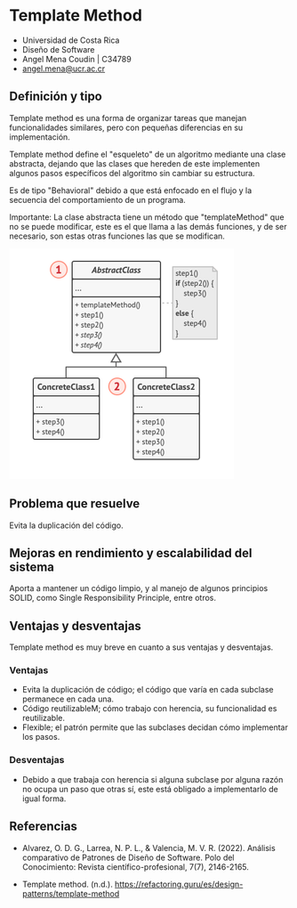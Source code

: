 # Template Method

* Universidad de Costa Rica
* Diseño de Software
* Angel Mena Coudin | C34789
* angel.mena@ucr.ac.cr

## Definición y tipo

Template method es una forma de organizar tareas que manejan funcionalidades similares, pero con pequeñas diferencias en su implementación.

Template method define el "esqueleto" de un algoritmo mediante una clase abstracta, dejando que las clases que hereden de este implementen algunos pasos específicos del algoritmo sin cambiar su estructura.

Es de tipo "Behavioral" debido a que está enfocado en el flujo y la secuencia del comportamiento de un programa.

Importante: La clase abstracta tiene un método que "templateMethod" que no se puede modificar, este es el que llama a las demás funciones, y de ser necesario, son estas otras funciones las que se modifican.

![Template method, ejemplo](./readmeSrc/tmexample.png)

## Problema que resuelve

Evita la duplicación del código.

## Mejoras en rendimiento y escalabilidad del sistema

Aporta a mantener un código limpio, y al manejo de algunos principios SOLID, como Single Responsibility Principle, entre otros.

## Ventajas y desventajas

Template method es muy breve en cuanto a sus ventajas y desventajas.

### Ventajas

* Evita la duplicación de código; el código que varía en cada subclase permanece en cada una.
* Código reutilizableM; cómo trabajo con herencia, su funcionalidad es reutilizable.
* Flexible; el patrón permite que las subclases decidan cómo implementar los pasos.

### Desventajas

* Debido a que trabaja con herencia si alguna subclase por alguna razón no ocupa un paso que otras sí, este está obligado a implementarlo de igual forma.

## Referencias

* Alvarez, O. D. G., Larrea, N. P. L., & Valencia, M. V. R. (2022). Análisis comparativo de Patrones de Diseño de Software. Polo del Conocimiento: Revista científico-profesional, 7(7), 2146-2165.

* Template method. (n.d.). https://refactoring.guru/es/design-patterns/template-method